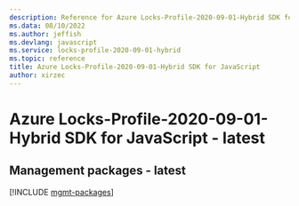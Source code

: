 ```yaml
---
description: Reference for Azure Locks-Profile-2020-09-01-Hybrid SDK for JavaScript
ms.data: 08/10/2022
ms.author: jeffish
ms.devlang: javascript
ms.service: locks-profile-2020-09-01-hybrid
ms.topic: reference
title: Azure Locks-Profile-2020-09-01-Hybrid SDK for JavaScript
author: xirzec
---
```

# Azure Locks-Profile-2020-09-01-Hybrid SDK for JavaScript - latest

## Management packages - latest
[!INCLUDE [mgmt-packages](locks-profile-2020-09-01-hybrid-mgmt-index.md)]